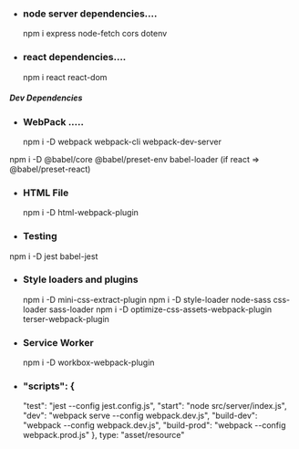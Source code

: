 - ### node server dependencies....

  npm i express node-fetch cors dotenv

- ### react dependencies....
  npm i react react-dom

##### Dev Dependencies

- ### WebPack .....
  npm i -D webpack webpack-cli webpack-dev-server

npm i -D @babel/core @babel/preset-env babel-loader (if react => @babel/preset-react)

- ### HTML File

  npm i -D html-webpack-plugin

- ### Testing

npm i -D jest babel-jest

- ### Style loaders and plugins

  npm i -D mini-css-extract-plugin
  npm i -D style-loader node-sass css-loader sass-loader
  npm i -D optimize-css-assets-webpack-plugin terser-webpack-plugin

- ### Service Worker

  npm i -D workbox-webpack-plugin

- ### "scripts": {
  "test": "jest --config jest.config.js",
  "start": "node src/server/index.js",
  "dev": "webpack serve --config webpack.dev.js",
  "build-dev": "webpack --config webpack.dev.js",
  "build-prod": "webpack --config webpack.prod.js"
  },
        type: "asset/resource"